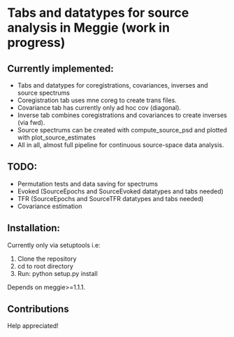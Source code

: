 # Tabs and datatypes for source analysis in Meggie (work in progress)

## Currently implemented:
* Tabs and datatypes for coregistrations, covariances, inverses and source spectrums
* Coregistration tab uses mne coreg to create trans files.
* Covariance tab has currently only ad hoc cov (diagonal).
* Inverse tab combines coregistrations and covariances to create inverses (via fwd).
* Source spectrums can be created with compute\_source\_psd and plotted with plot\_source\_estimates
* All in all, almost full pipeline for continuous source-space data analysis.

## TODO:
* Permutation tests and data saving for spectrums
* Evoked (SourceEpochs and SourceEvoked datatypes and tabs needed)
* TFR (SourceEpochs and SourceTFR datatypes and tabs needed)
* Covariance estimation

## Installation:

Currently only via setuptools i.e:

1. Clone the repository
2. cd to root directory
3. Run: python setup.py install

Depends on meggie>=1.1.1.

## Contributions

Help appreciated!
